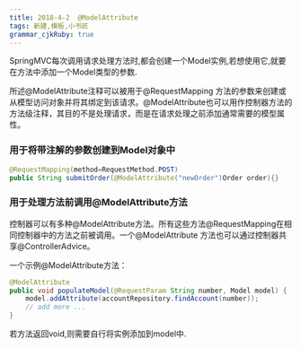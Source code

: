 ```yaml
---
title: 2018-4-2  @ModelAttribute
tags: 新建,模板,小书匠
grammar_cjkRuby: true
---
```

SpringMVC每次调用请求处理方法时,都会创建一个Model实例,若想使用它,就要在方法中添加一个Model类型的参数.

所述@ModelAttribute注释可以被用于@RequestMapping 方法的参数来创建或从模型访问对象并将其绑定到该请求。@ModelAttribute也可以用作控制器方法的方法级注释，其目的不是处理请求，而是在请求处理之前添加通常需要的模型属性。
### 用于将带注解的参数创建到Model对象中
```java
@RequestMapping(method=RequestMethod.POST)
public String submitOrder(@ModelAttribute("newOrder")Order order){}
```
### 用于处理方法前调用@ModelAttribute方法
控制器可以有多种@ModelAttribute方法。所有这些方法@RequestMapping在相同控制器中的方法之前被调用。一个@ModelAttribute 方法也可以通过控制器共享@ControllerAdvice。

一个示例@ModelAttribute方法：
```java
@ModelAttribute
public void populateModel(@RequestParam String number, Model model) {
    model.addAttribute(accountRepository.findAccount(number));
    // add more ...
}
```
若方法返回void,则需要自行将实例添加到model中.